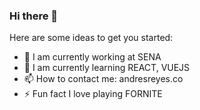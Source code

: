 ### Hi there 👋

Here are some ideas to get you started:

- 🔭 I am currently working at SENA
- 🌱 I am currently learning REACT, VUEJS
- 📫 How to contact me: andresreyes.co
- ⚡ Fun fact I love playing FORNITE
